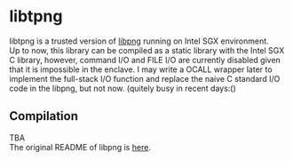 # libtpng
libtpng is a trusted version of [libpng](https://github.com/glennrp/libpng) running on Intel SGX environment.  
Up to now, this library can be compiled as a static library with the Intel SGX C library, however, command I/O and FILE I/O are currently disabled given that it is impossible in the enclave. I may write a OCALL wrapper later to implement the full-stack I/O function and replace the naive C standard I/O code in the libpng, but not now. (quitely busy in recent days:()
## Compilation
TBA  
The original README of libpng is [here](https://github.com/xymeng16/libtpng/blob/main/README).
